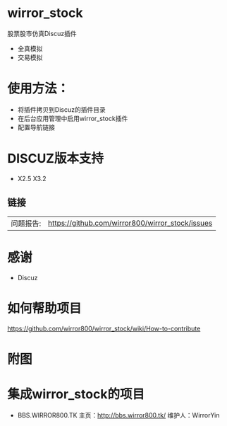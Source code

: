 
wirror_stock
========
股票股市仿真Discuz插件  
* 全真模拟
* 交易模拟


使用方法：  
================
* 将插件拷贝到Discuz的插件目录
* 在后台应用管理中启用wirror_stock插件
* 配置导航链接
  

DISCUZ版本支持
================
* X2.5 X3.2



## 链接
|   |   |
| --------   | :----  |
|问题报告:  |https://github.com/wirror800/wirror_stock/issues|

感谢
=========
* Discuz


如何帮助项目
==========
https://github.com/wirror800/wirror_stock/wiki/How-to-contribute


附图
======



集成wirror_stock的项目
===============
* BBS.WIRROR800.TK
  主页：http://bbs.wirror800.tk/
  维护人：WirrorYin